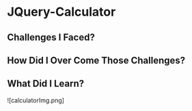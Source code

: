 # JQuery-Calculator

## Challenges I Faced? 



## How Did I Over Come Those Challenges? 


## What Did I Learn? 

![calculatorImg.png]
